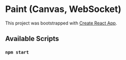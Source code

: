 # Paint (Canvas, WebSocket)

This project was bootstrapped with [Create React App](https://github.com/facebook/create-react-app).

## Available Scripts

### `npm start`

